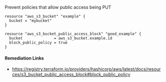 
Prevent policies that allow public access being PUT

```hcl
resource "aws_s3_bucket" "example" {
  bucket = "mybucket"
}

resource "aws_s3_bucket_public_access_block" "good_example" {
  bucket              = aws_s3_bucket.example.id
  block_public_policy = true
}
```

#### Remediation Links
 - https://registry.terraform.io/providers/hashicorp/aws/latest/docs/resources/s3_bucket_public_access_block#block_public_policy

